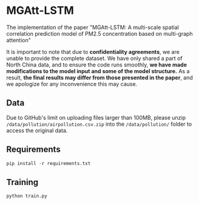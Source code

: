 # MGAtt-LSTM

The implementation of the paper "MGAtt-LSTM: A multi-scale spatial correlation prediction model of PM2.5 concentration based on multi-graph attention"

It is important to note that due to **confidentiality agreements**, we are unable to provide the complete dataset. We have only shared a part of North China data, and to ensure the code runs smoothly, **we have made modifications to the model input and some of the model structure.** As a result, **the final results may differ from those presented in the paper**, and we apologize for any inconvenience this may cause.

## Data

Due to GitHub's limit on uploading files larger than 100MB, please unzip `/data/pollution/airpollution.csv.zip` into the `/data/pollution/` folder to access the original data.

## Requirements

```python
pip install -r requirements.txt
```


## Training

```python
python train.py
```

